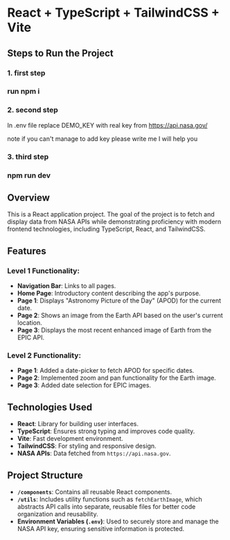 # React + TypeScript + TailwindCSS + Vite

## Steps to Run the Project

### 1. **first step**
### run npm i

### 2. **second step**

In .env file replace DEMO_KEY with real key from https://api.nasa.gov/

note if you can't manage to add key please write me I will help you

### 3. **third step**
### npm run dev


## Overview
This is a React application project. The goal of the project is to fetch and display data from NASA APIs while demonstrating proficiency with modern frontend technologies, including TypeScript, React, and TailwindCSS.

## Features
### Level 1 Functionality:
- **Navigation Bar**: Links to all pages.
- **Home Page**: Introductory content describing the app's purpose.
- **Page 1**: Displays "Astronomy Picture of the Day" (APOD) for the current date.
- **Page 2**: Shows an image from the Earth API based on the user's current location.
- **Page 3**: Displays the most recent enhanced image of Earth from the EPIC API.

### Level 2 Functionality:
- **Page 1**: Added a date-picker to fetch APOD for specific dates.
- **Page 2**: Implemented zoom and pan functionality for the Earth image.
- **Page 3**: Added date selection for EPIC images.

## Technologies Used
- **React**: Library for building user interfaces.
- **TypeScript**: Ensures strong typing and improves code quality.
- **Vite**: Fast development environment.
- **TailwindCSS**: For styling and responsive design.
- **NASA APIs**: Data fetched from `https://api.nasa.gov`.

## Project Structure
- **`/components`**: Contains all reusable React components.
- **`/utils`**: Includes utility functions such as `fetchEarthImage`, which abstracts API calls into separate, reusable files for better code organization and reusability.
- **Environment Variables (`.env`)**: Used to securely store and manage the NASA API key, ensuring sensitive information is protected.
